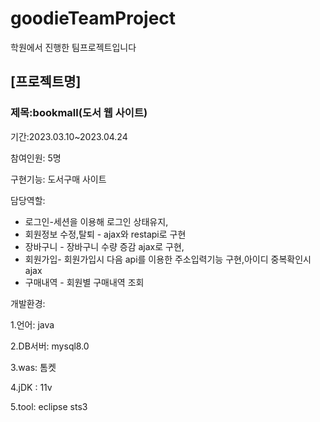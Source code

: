 # goodieTeamProject
학원에서 진행한 팀프로젝트입니다

## [프로젝트명]
### 제목:bookmall(도서 웹 사이트)
기간:2023.03.10~2023.04.24

참여인원: 5명

구현기능: 도서구매 사이트 

담당역할: 
 * 로그인-세션을 이용해 로그인 상태유지,
 * 회원정보 수정,탈퇴 -  ajax와 restapi로 구현
 * 장바구니 - 장바구니 수량 증감 ajax로 구현,
 * 회원가입- 회원가입시 다음 api를 이용한 주소입력기능 구현,아이디 중복확인시 ajax
 * 구매내역 - 회원별 구매내역 조회

개발환경:

1.언어: java

2.DB서버: mysql8.0

3.was: 톰켓

4.jDK : 11v

5.tool: eclipse sts3

